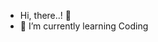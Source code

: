 - Hi, there..! 👋
- 🌱 I’m currently learning Coding


<!---
Inder616/Inder616 is a ✨ special ✨ repository because its `README.md` (this file) appears on your GitHub profile.
You can click the Preview link to take a look at your changes.
--->
